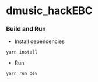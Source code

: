 #  dmusic_hackEBC

### Build and Run

* Install dependencies

```
yarn install
```

* Run

```
yarn run dev
```


